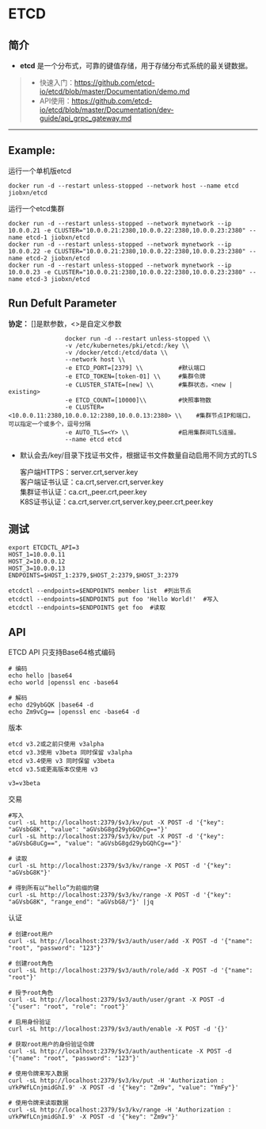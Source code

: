 ETCD
===
## 简介
* **etcd** 是一个分布式，可靠的键值存储，用于存储分布式系统的最关键数据。
> * 快速入门：https://github.com/etcd-io/etcd/blob/master/Documentation/demo.md
> * API使用：https://github.com/etcd-io/etcd/blob/master/Documentation/dev-guide/api_grpc_gateway.md

****

## Example:

运行一个单机版etcd

    docker run -d --restart unless-stopped --network host --name etcd jiobxn/etcd

运行一个etcd集群

    docker run -d --restart unless-stopped --network mynetwork --ip 10.0.0.21 -e CLUSTER="10.0.0.21:2380,10.0.0.22:2380,10.0.0.23:2380" --name etcd-1 jiobxn/etcd
    docker run -d --restart unless-stopped --network mynetwork --ip 10.0.0.22 -e CLUSTER="10.0.0.21:2380,10.0.0.22:2380,10.0.0.23:2380" --name etcd-2 jiobxn/etcd
    docker run -d --restart unless-stopped --network mynetwork --ip 10.0.0.23 -e CLUSTER="10.0.0.21:2380,10.0.0.22:2380,10.0.0.23:2380" --name etcd-3 jiobxn/etcd

## Run Defult Parameter
**协定：** []是默参数，<>是自定义参数

					docker run -d --restart unless-stopped \\
					-v /etc/kubernetes/pki/etcd:/key \\
					-v /docker/etcd:/etcd/data \\
					--network host \\
					-e ETCD_PORT=[2379] \\          #默认端口
					-e ETCD_TOKEN=[token-01] \\     #集群令牌
					-e CLUSTER_STATE=[new] \\       #集群状态，<new | existing>
					-e ETCD_COUNT=[10000]\\         #快照事物数
					-e CLUSTER=<10.0.0.11:2380,10.0.0.12:2380,10.0.0.13:2380> \\    #集群节点IP和端口，可以指定一个或多个，逗号分隔
					-e AUTO_TLS=<Y> \\              #启用集群间TLS连接。
					--name etcd etcd

* 默认会去/key/目录下找证书文件，根据证书文件数量自动启用不同方式的TLS  

    客户端HTTPS：server.crt,server.key  
    客户端证书认证：ca.crt,server.crt,server.key  
    集群证书认证：ca.crt,,peer.crt,peer.key  
    K8S证书认证：ca.crt,server.crt,server.key,peer.crt,peer.key

## 测试

    export ETCDCTL_API=3
    HOST_1=10.0.0.11
    HOST_2=10.0.0.12
    HOST_3=10.0.0.13
    ENDPOINTS=$HOST_1:2379,$HOST_2:2379,$HOST_3:2379

    etcdctl --endpoints=$ENDPOINTS member list  #列出节点
    etcdctl --endpoints=$ENDPOINTS put foo 'Hello World!'  #写入
    etcdctl --endpoints=$ENDPOINTS get foo  #读取

## API

ETCD API 只支持Base64格式编码

    # 编码
    echo hello |base64
    echo world |openssl enc -base64
    
    # 解码
    echo d29ybGQK |base64 -d
    echo Zm9vCg== |openssl enc -base64 -d

版本

    etcd v3.2或之前只使用 v3alpha
    etcd v3.3使用 v3beta 同时保留 v3alpha
    etcd v3.4使用 v3 同时保留 v3beta
    etcd v3.5或更高版本仅使用 v3
    
    v3=v3beta

交易

    #写入
    curl -sL http://localhost:2379/$v3/kv/put -X POST -d '{"key": "aGVsbG8K", "value": "aGVsbG8gd29ybGQhCg=="}'
    curl -sL http://localhost:2379/$v3/kv/put -X POST -d '{"key": "aGVsbG8uCg==", "value": "aGVsbG8gd29ybGQhCg=="}'

    # 读取
    curl -sL http://localhost:2379/$v3/kv/range -X POST -d '{"key": "aGVsbG8K"}'

    # 得到所有以“hello”为前缀的键
    curl -sL http://localhost:2379/$v3/kv/range -X POST -d '{"key": "aGVsbG8K", "range_end": "aGVsbG8/"}' |jq

认证

    # 创建root用户
    curl -sL http://localhost:2379/$v3/auth/user/add -X POST -d '{"name": "root", "password": "123"}'
    
    # 创建root角色
    curl -sL http://localhost:2379/$v3/auth/role/add -X POST -d '{"name": "root"}'
    
    # 授予root角色
    curl -sL http://localhost:2379/$v3/auth/user/grant -X POST -d '{"user": "root", "role": "root"}'
    
    # 启用身份验证
    curl -sL http://localhost:2379/$v3/auth/enable -X POST -d '{}'
    
    # 获取root用户的身份验证令牌
    curl -sL http://localhost:2379/$v3/auth/authenticate -X POST -d '{"name": "root", "password": "123"}'
    
    # 使用令牌来写入数据
    curl -sL http://localhost:2379/$v3/kv/put -H 'Authorization : uYkPWfLCnjmidGhI.9' -X POST -d '{"key": "Zm9v", "value": "YmFy"}'
    
    # 使用令牌来读取数据
    curl -sL http://localhost:2379/$v3/kv/range -H 'Authorization : uYkPWfLCnjmidGhI.9' -X POST -d '{"key": "Zm9v"}'


    
